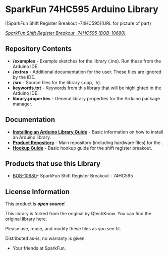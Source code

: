 SparkFun 74HC595 Arduino Library
========================================

![SparkFun Shift Register Breakout -74HC595](URL for picture of part)

[*SparkFun Shift Register Breakout -74HC595 (BOB-10680)*](https://www.sparkfun.com/products/10680)

<Basic description of the library.>

Repository Contents
-------------------

* **/examples** - Example sketches for the library (.ino). Run these from the Arduino IDE. 
* **/extras** - Additional documentation for the user. These files are ignored by the IDE. 
* **/src** - Source files for the library (.cpp, .h).
* **keywords.txt** - Keywords from this library that will be highlighted in the Arduino IDE. 
* **library.properties** - General library properties for the Arduino package manager. 

Documentation
--------------

* **[Installing an Arduino Library Guide](https://learn.sparkfun.com/tutorials/installing-an-arduino-library)** - Basic information on how to install an Arduino library.
* **[Product Repository](https://github.com/sparkfun/Shift_Register_Breakout-74HC595)** - Main repository (including hardware files) for the <PRODUCT NAME>.
* **[Hookup Guide](https://learn.sparkfun.com/tutorials/shift-registers)** - Basic hookup guide for the shift register breakout.

Products that use this Library 
---------------------------------

* [BOB-10680](https://www.sparkfun.com/products/10680)- SparkFun Shift Register Breakout - 74HC595



License Information
-------------------

This product is _**open source**_! 

This library is forked from the original by QtechKnow. 
You can find the original library [here](https://github.com/Qtechknow/Arduino-Libraries). 

Please use, reuse, and modify these files as you see fit. 

Distributed as-is; no warranty is given.

- Your friends at SparkFun.

